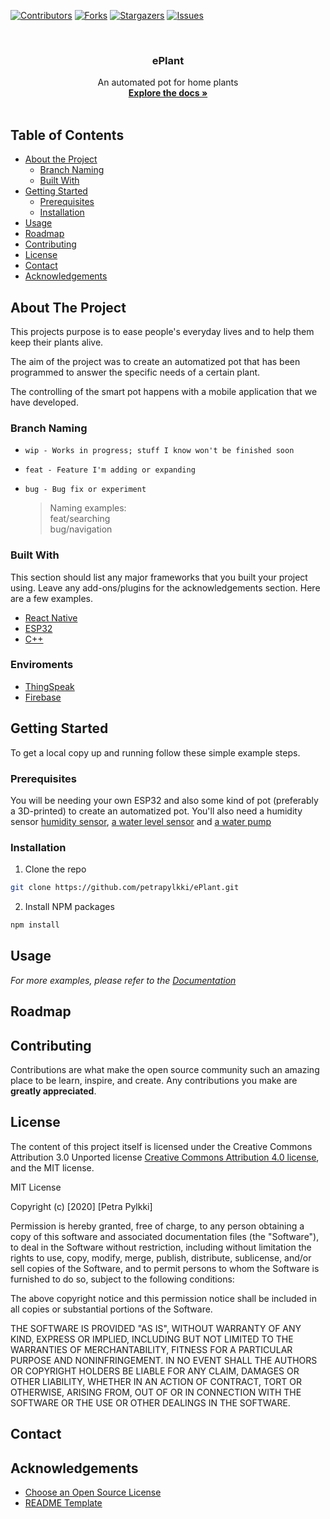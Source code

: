 <!-- PROJECT SHIELDS -->
<!--
*** I'm using markdown "reference style" links for readability.
*** Reference links are enclosed in brackets [ ] instead of parentheses ( ).
*** See the bottom of this document for the declaration of the reference variables
*** for contributors-url, forks-url, etc. This is an optional, concise syntax you may use.
*** https://www.markdownguide.org/basic-syntax/#reference-style-links
-->
[![Contributors][contributors-shield]][contributors-url]
[![Forks][forks-shield]][forks-url]
[![Stargazers][stars-shield]][stars-url]
[![Issues][issues-shield]][issues-url]




<!-- PROJECT LOGO -->
<br />
<p align="center">
 <!-- <a href="https://github.com/othneildrew/Best-README-Template">
    <img src="images/logo.png" alt="Logo" width="80" height="80">
  </a> -->

  <h3 align="center">ePlant</h3>

  <p align="center">
    An automated pot for home plants
    <br />
    <a href="https://github.com/petrapylkki/ePlant/tree/master/frontend"><strong>Explore the docs »</strong></a>
    <br />
    <br />
  <!--  <a href="https://github.com/othneildrew/Best-README-Template">View Demo</a>
    ·
    <a href="https://github.com/othneildrew/Best-README-Template/issues">Report Bug</a>
    ·
    <a href="https://github.com/othneildrew/Best-README-Template/issues">Request Feature</a> -->
  </p>
</p>



<!-- TABLE OF CONTENTS -->
## Table of Contents

* [About the Project](#about-the-project)
  * [Branch Naming](#branch-naming)
  * [Built With](#built-with)
* [Getting Started](#getting-started)
  * [Prerequisites](#prerequisites)
  * [Installation](#installation)
* [Usage](#usage)
* [Roadmap](#roadmap)
* [Contributing](#contributing)
* [License](#license)
* [Contact](#contact)
* [Acknowledgements](#acknowledgements)



<!-- ABOUT THE PROJECT -->
## About The Project

<!-- [![Product Name Screen Shot][product-screenshot]](https://example.com) -->

This projects purpose is to ease people's everyday lives and to help them keep their plants alive.

The aim of the project was to create an automatized pot that has been programmed to answer the specific needs of a certain plant.

The controlling of the smart pot happens with a mobile application that we have developed.


### Branch Naming
* `wip - Works in progress; stuff I know won't be finished soon`
* `feat - Feature I'm adding or expanding`
* `bug - Bug fix or experiment`

	> Naming examples:<br>
	> feat/searching<br>
	> bug/navigation


### Built With
This section should list any major frameworks that you built your project using. Leave any add-ons/plugins for the acknowledgements section. Here are a few examples.
* [React Native](https://reactnative.dev/)
* [ESP32](https://www.espressif.com/en/products/socs/esp32/overview)
* [C++](https://www.cplusplus.com/)


### Enviroments
* [ThingSpeak](https://thingspeak.com/)
* [Firebase](https://firebase.google.com/)



<!-- GETTING STARTED -->
## Getting Started

To get a local copy up and running follow these simple example steps.

### Prerequisites

You will be needing your own ESP32 and also some kind of pot (preferably a 3D-printed) to create an automatized pot. You'll also need a humidity sensor [humidity sensor](https://www.adafruit.com/product/386), [a water level sensor](https://www.instructables.com/id/How-to-use-a-Water-Level-Sensor-Arduino-Tutorial/) and [a water pump](https://www.adafruit.com/product/1150)

### Installation

1. Clone the repo
```sh
git clone https://github.com/petrapylkki/ePlant.git
```
2. Install NPM packages
```sh
npm install
```



<!-- USAGE EXAMPLES -->
## Usage

<!-- Use this space to show useful examples of how a project can be used. Additional screenshots, code examples and demos work well in this space. You may also link to more resources. -->

_For more examples, please refer to the [Documentation](https://example.com)_



<!-- ROADMAP -->
## Roadmap

<!-- See the [open issues](https://github.com/othneildrew/Best-README-Template/issues) for a list of proposed features (and known issues). -->



<!-- CONTRIBUTING -->
## Contributing

Contributions are what make the open source community such an amazing place to be learn, inspire, and create. Any contributions you make are **greatly appreciated**.

<!-- 1. Fork the Project
2. Create your Feature Branch (`git checkout -b feature/AmazingFeature`)
3. Commit your Changes (`git commit -m 'Add some AmazingFeature'`)
4. Push to the Branch (`git push origin feature/AmazingFeature`)
5. Open a Pull Request -->



<!-- LICENSE -->
## License

The content of this project itself is licensed under the Creative Commons Attribution 3.0 Unported license [Creative Commons Attribution 4.0 license](https://creativecommons.org/licenses/by/4.0/legalcode), and the MIT license.


MIT License

Copyright (c) [2020] [Petra Pylkki]

Permission is hereby granted, free of charge, to any person obtaining a copy
of this software and associated documentation files (the "Software"), to deal
in the Software without restriction, including without limitation the rights
to use, copy, modify, merge, publish, distribute, sublicense, and/or sell
copies of the Software, and to permit persons to whom the Software is
furnished to do so, subject to the following conditions:

The above copyright notice and this permission notice shall be included in all
copies or substantial portions of the Software.

THE SOFTWARE IS PROVIDED "AS IS", WITHOUT WARRANTY OF ANY KIND, EXPRESS OR
IMPLIED, INCLUDING BUT NOT LIMITED TO THE WARRANTIES OF MERCHANTABILITY,
FITNESS FOR A PARTICULAR PURPOSE AND NONINFRINGEMENT. IN NO EVENT SHALL THE
AUTHORS OR COPYRIGHT HOLDERS BE LIABLE FOR ANY CLAIM, DAMAGES OR OTHER
LIABILITY, WHETHER IN AN ACTION OF CONTRACT, TORT OR OTHERWISE, ARISING FROM,
OUT OF OR IN CONNECTION WITH THE SOFTWARE OR THE USE OR OTHER DEALINGS IN THE
SOFTWARE.



<!-- CONTACT -->
## Contact

<!-- Your Name - [@your_twitter](https://twitter.com/your_username) - email@example.com -->

<!-- Project Link: [https://github.com/your_username/repo_name](https://github.com/your_username/repo_name) -->



<!-- ACKNOWLEDGEMENTS -->
## Acknowledgements
<!-- * [GitHub Emoji Cheat Sheet](https://www.webpagefx.com/tools/emoji-cheat-sheet) -->
<!-- * [Img Shields](https://shields.io) -->
* [Choose an Open Source License](https://choosealicense.com)
* [README Template](https://github.com/othneildrew/Best-README-Template)
<!-- * [GitHub Pages](https://pages.github.com) -->
<!-- * [Animate.css](https://daneden.github.io/animate.css) -->
<!-- * [Loaders.css](https://connoratherton.com/loaders) -->
<!-- * [Slick Carousel](https://kenwheeler.github.io/slick) -->
<!-- * [Smooth Scroll](https://github.com/cferdinandi/smooth-scroll) -->
<!-- * [Sticky Kit](http://leafo.net/sticky-kit) -->
<!-- * [JVectorMap](http://jvectormap.com) -->
<!-- * [Font Awesome](https://fontawesome.com) -->





<!-- MARKDOWN LINKS & IMAGES -->
<!-- https://www.markdownguide.org/basic-syntax/#reference-style-links -->
[contributors-shield]: https://img.shields.io/github/contributors/othneildrew/Best-README-Template.svg?style=flat-square
[contributors-url]: https://github.com/petrapylkki/ePlant/graphs/contributors
[forks-shield]: https://img.shields.io/github/forks/othneildrew/Best-README-Template.svg?style=flat-square
[forks-url]: https://github.com/petrapylkki/ePlant/network/members
[stars-shield]: https://img.shields.io/github/stars/othneildrew/Best-README-Template.svg?style=flat-square
[stars-url]: https://github.com/petrapylkki/ePlant/stargazers
[issues-shield]: https://img.shields.io/github/issues/othneildrew/Best-README-Template.svg?style=flat-square
[issues-url]: https://github.com/petrapylkki/ePlant/issues
[license-shield]: https://img.shields.io/github/license/othneildrew/Best-README-Template.svg?style=flat-square
[license-url]: https://github.com/othneildrew/Best-README-Template/blob/master/LICENSE.txt
[linkedin-shield]: https://img.shields.io/badge/-LinkedIn-black.svg?style=flat-square&logo=linkedin&colorB=555
[linkedin-url]: https://linkedin.com/in/othneildrew
[product-screenshot]: images/screenshot.png
